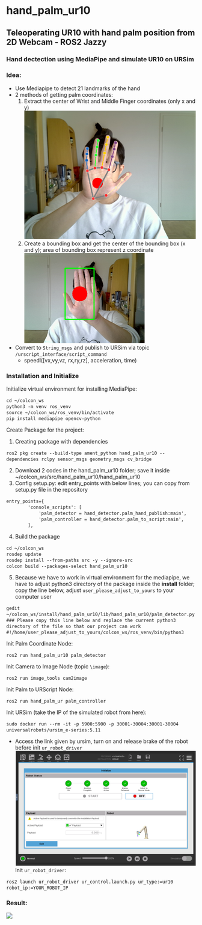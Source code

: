 # hand_palm_ur10
## Teleoperating UR10 with hand palm position from 2D Webcam - ROS2 Jazzy
### Hand dectection using MediaPipe and simulate UR10 on URSim
### Idea:
- Use Mediapipe to detect 21 landmarks of the hand
- 2 methods of getting palm coordinates:
  1. Extract the center of Wrist and Middle Finger coordinates (only x and y)
     ![](https://github.com/trungtran22/hand_palm_ur10/blob/main/docs/MediaPipe%20Hands_screenshot_01.11.2025.png)
  2. Create a bounding box and get the center of the bounding box (x and y); area of bounding box represent z coordinate\
     ![](https://github.com/trungtran22/hand_palm_ur10/blob/main/docs/Palm%20Detector_screenshot_01.11.2025.png)
- Convert to `String_msgs` and publish to URSim via topic `/urscript_interface/script_command`
  - speedl([vx,vy,vz, rx,ry,rz], acceleration, time)
### Installation and Initialize
Initialize virtual environment for installing MediaPipe:
```
cd ~/colcon_ws
python3 -m venv ros_venv
source ~/colcon_ws/ros_venv/bin/activate
pip install mediapipe opencv-python
```
Create Package for the project:
1. Creating package with dependencies
```
ros2 pkg create --build-type ament_python hand_palm_ur10 --dependencies rclpy sensor_msgs geometry_msgs cv_bridge
```
2. Download 2 codes in the hand_palm_ur10 folder; save it inside ~/colcon_ws/src/hand_palm_ur10/hand_palm_ur10 
3. Config setup.py: edit entry_points with below lines; you can copy from setup.py file in the repository
```
entry_points={
        'console_scripts': [
            'palm_detector = hand_detector.palm_hand_publish:main',
            'palm_controller = hand_detector.palm_to_script:main', 
        ],
```
4. Build the package
```
cd ~/colcon_ws
rosdep update
rosdep install --from-paths src -y --ignore-src
colcon build --packages-select hand_palm_ur10
```
5. Because we have to work in virtual environment for the mediapipe, we have to adjust python3 directory of the package inside the **install** folder; copy the line below, adjust `user_please_adjust_to_yours` to your computer user
```
gedit ~/colcon_ws/install/hand_palm_ur10/lib/hand_palm_ur10/palm_detector.py
### Please copy this line below and replace the current python3 directory of the file so that our project can work
#!/home/user_please_adjust_to_yours/colcon_ws/ros_venv/bin/python3
```
Init Palm Coordinate Node:
```
ros2 run hand_palm_ur10 palm_detector
```
Init Camera to Image Node (topic `\image`):
```
ros2 run image_tools cam2image
```
Init Palm to URScript Node:
```
ros2 run hand_palm_ur palm_controller
```
Init URSim (take the IP of the simulated robot from here):
```
sudo docker run --rm -it -p 5900:5900 -p 30001-30004:30001-30004 universalrobots/ursim_e-series:5.11
```
- Access the link given by ursim, turn on and release brake of the robot before init `ur_robot_driver`
![](https://github.com/trungtran22/hand_palm_ur10/blob/main/docs/Screenshot%20from%202025-11-01%2013-07-02.png)
Init `ur_robot_driver`:
```
ros2 launch ur_robot_driver ur_control.launch.py ur_type:=ur10 robot_ip:=YOUR_ROBOT_IP
```
### Result:
![](https://github.com/trungtran22/hand_palm_ur10/blob/main/docs/2025-11-01%2013-17-25%202.gif)
